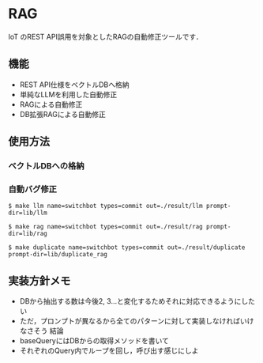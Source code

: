 # RAG
IoT のREST API誤用を対象としたRAGの自動修正ツールです．

## 機能
- REST API仕様をベクトルDBへ格納
- 単純なLLMを利用した自動修正
- RAGによる自動修正
- DB拡張RAGによる自動修正

## 使用方法
### ベクトルDBへの格納




### 自動バグ修正
```
$ make llm name=switchbot types=commit out=./result/llm prompt-dir=lib/llm

$ make rag name=switchbot types=commit out=./result/rag prompt-dir=lib/rag

$ make duplicate name=switchbot types=commit out=./result/duplicate prompt-dir=lib/duplicate_rag
```



## 実装方針メモ
- DBから抽出する数は今後2, 3...と変化するためそれに対応できるようにしたい
- ただ，プロンプトが異なるから全てのパターンに対して実装しなければいけなさそう
結論
- baseQueryにはDBからの取得メソッドを書いて
- それぞれのQuery内でループを回し，呼び出す感じにしよ
